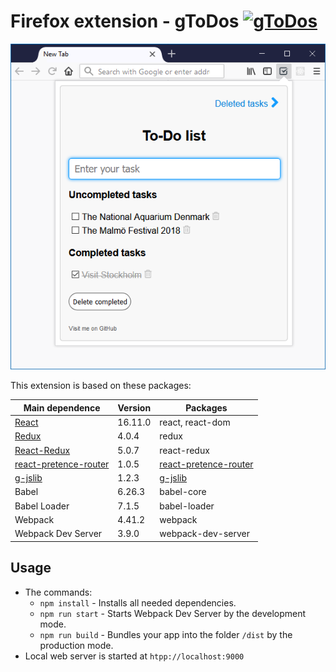 # Firefox extension - gToDos [![gToDos](https://img.shields.io/badge/Firefox%20add--on-v1.0.10-blue.svg)](https://addons.mozilla.org/en-US/firefox/addon/gtodos/)

![Screenshot](./assets/screenshot.png)

This extension is based on these packages:

|Main dependence|Version|Packages|
|---|---|---|
|[React](https://reactjs.org/)|16.11.0|react, react-dom|
|[Redux](https://redux.js.org/)|4.0.4|redux|
|[React-Redux](https://redux.js.org/basics/usagewithreact)|5.0.7|react-redux|
|[react-pretence-router](https://github.com/nguyenkhois/react-pretence-router)|1.0.5|[react-pretence-router](https://www.npmjs.com/package/react-pretence-router)|
|[g-jslib](https://github.com/nguyenkhois/library/tree/master/javascript)|1.2.3|[g-jslib](https://www.npmjs.com/package/g-jslib)|
|Babel|6.26.3|babel-core|
|Babel Loader|7.1.5|babel-loader|
|Webpack|4.41.2|webpack|
|Webpack Dev Server|3.9.0|webpack-dev-server|

## Usage
* The commands:
    * `npm install` - Installs all needed dependencies.
    * `npm run start` - Starts Webpack Dev Server by the development mode.
    * `npm run build` - Bundles your app into the folder `/dist` by the production mode.
* Local web server is started at `htpp://localhost:9000`
